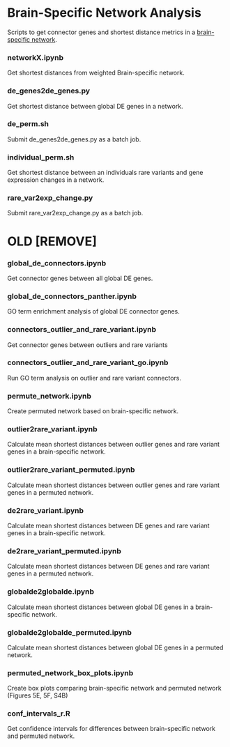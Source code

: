 # Brain-Specific Network Analysis

Scripts to get connector genes and shortest distance metrics in a [brain-specific network](https://doi.org/10.1038/nn.4353).

### networkX.ipynb

Get shortest distances from weighted Brain-specific network.

### de_genes2de_genes.py 

Get shortest distance between global DE genes in a network.

### de_perm.sh

Submit de_genes2de_genes.py as a batch job.

### individual_perm.sh

Get shortest distance between an individuals rare variants and gene expression changes in a network.

### rare_var2exp_change.py

Submit rare_var2exp_change.py as a batch job.


# OLD [REMOVE]

### global_de_connectors.ipynb

Get connector genes between all global DE genes.

### global_de_connectors_panther.ipynb

GO term enrichment analysis of global DE connector genes.

### connectors_outlier_and_rare_variant.ipynb

Get connector genes between outliers and rare variants

### connectors_outlier_and_rare_variant_go.ipynb

Run GO term analysis on outlier and rare variant connectors.

### permute_network.ipynb

Create permuted network based on brain-specific network.

### outlier2rare_variant.ipynb

Calculate mean shortest distances between outlier genes and rare variant genes in a brain-specific network.

### outlier2rare_variant_permuted.ipynb

Calculate mean shortest distances between outlier genes and rare variant genes in a permuted network.

### de2rare_variant.ipynb

Calculate mean shortest distances between DE genes and rare variant genes in a brain-specific network.

### de2rare_variant_permuted.ipynb

Calculate mean shortest distances between DE genes and rare variant genes in a permuted network.

### globalde2globalde.ipynb

Calculate mean shortest distances between global DE genes in a brain-specific network.

### globalde2globalde_permuted.ipynb

Calculate mean shortest distances between global DE genes in a permuted network.

### permuted_network_box_plots.ipynb

Create box plots comparing brain-specific network and permuted network (Figures 5E, 5F, S4B)

### conf_intervals_r.R

Get confidence intervals for differences between brain-specific network and permuted network.

